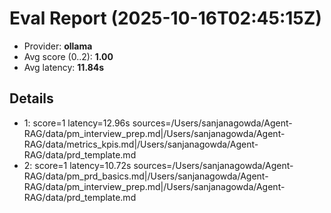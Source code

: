 # Eval Report (2025-10-16T02:45:15Z)

- Provider: **ollama**
- Avg score (0..2): **1.00**
- Avg latency: **11.84s**

## Details
- 1: score=1 latency=12.96s sources=/Users/sanjanagowda/Agent-RAG/data/pm_interview_prep.md|/Users/sanjanagowda/Agent-RAG/data/metrics_kpis.md|/Users/sanjanagowda/Agent-RAG/data/prd_template.md
- 2: score=1 latency=10.72s sources=/Users/sanjanagowda/Agent-RAG/data/pm_prd_basics.md|/Users/sanjanagowda/Agent-RAG/data/pm_interview_prep.md|/Users/sanjanagowda/Agent-RAG/data/prd_template.md
